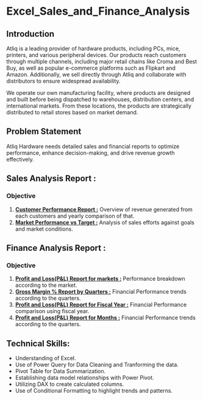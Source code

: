 # Excel_Sales_and_Finance_Analysis

## Introduction
Atliq is a leading provider of hardware products, including PCs, mice, printers, and various peripheral devices. Our products reach customers through multiple channels, including major retail chains like Croma and Best Buy, as well as popular e-commerce platforms such as Flipkart and Amazon. Additionally, we sell directly through Atliq and collaborate with distributors to ensure widespread availability.

We operate our own manufacturing facility, where products are designed and built before being dispatched to warehouses, distribution centers, and international markets. From these locations, the products are strategically distributed to retail stores based on market demand.

## Problem Statement
Atliq Hardware needs detailed sales and financial reports to optimize performance, enhance decision-making, and drive revenue growth effectively.
  
## Sales Analysis Report :

### Objective

  1. [**Customer Performance Report :**](https://github.com/rushabhpatre262/Excel_Sales_and_Finance_Analysis/blob/main/Customer%20Performance%20Report.pdf) Overview of revenue generated from each customers and yearly comparison of that.
  2. [**Market Performance vs Target :**](https://github.com/rushabhpatre262/Excel_Sales_and_Finance_Analysis/blob/main/Market%20Performance%20vs%20Target.pdf) Analysis of sales efforts against goals and market conditions.


## Finance Analysis   Report :

### Objective

  1. [**Profit and Loss(P&L) Report for markets :**](https://github.com/rushabhpatre262/Excel_Sales_and_Finance_Analysis/blob/main/P%26L%20Statement%20by%20Markets.pdf) Performance breakdown according to the market.
  2. [**Gross Margin % Report by Quarters :**](https://github.com/rushabhpatre262/Excel_Sales_and_Finance_Analysis/blob/main/Gross%20Margin%20%25%20by%20Quarters.pdf) Financial Performance trends according to the quarters.
  3. [**Profit and Loss(P&L) Report for Fiscal Year :**](https://github.com/rushabhpatre262/Excel_Sales_and_Finance_Analysis/blob/main/P%26L%20Statement%20by%20Fiscal%20Year.pdf) Financial Performance comparison using fiscal year.
  4. [**Profit and Loss(P&L) Report for Months :**](https://github.com/rushabhpatre262/Excel_Sales_and_Finance_Analysis/blob/main/P%26L%20Statement%20by%20Months.pdf) Financial Performance trends according to the quarters.


## Technical Skills:

- Understanding of Excel.
- Use of Power Query for Data Cleaning and Tranforming the data.
- Pivot Table for Data Summarization.
- Establishing data model relationships with Power Pivot.
- Utilizing DAX to create calculated columns.
- Use of Conditional Formatting to highlight trends and patterns.


